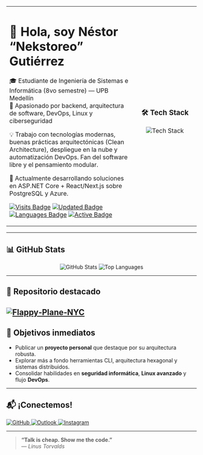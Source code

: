 <table>
  <tr>
    <td valign="top" width="66%">
      
# 👋 Hola, soy **Néstor “Nekstoreo” Gutiérrez**

🎓 Estudiante de Ingeniería de Sistemas e Informática (8vo semestre) — UPB Medellín  
🚀 Apasionado por backend, arquitectura de software, DevOps, Linux y ciberseguridad  

💡 Trabajo con tecnologías modernas, buenas prácticas arquitectónicas (Clean Architecture), despliegue en la nube y automatización DevOps. Fan del software libre y el pensamiento modular.

📌 Actualmente desarrollando soluciones en ASP.NET Core + React/Next.js sobre PostgreSQL y Azure.

[![Visits Badge](https://komarev.com/ghpvc/?username=Nekstoreo&label=Profile%20views&color=0e75b6&style=flat)](https://github.com/Nekstoreo)
[![Updated Badge](https://img.shields.io/github/last-commit/Nekstoreo/Flappy-Plane-NYC?style=flat-square&logo=github)](https://github.com/Nekstoreo/Flappy-Plane-NYC)
[![Languages Badge](https://img.shields.io/github/languages/count/Nekstoreo/Flappy-Plane-NYC?style=flat-square)](https://github.com/Nekstoreo/Flappy-Plane-NYC)
[![Active Badge](https://img.shields.io/badge/Maintained-Yes-brightgreen?style=flat-square)](https://github.com/Nekstoreo)

   </td>
   <td width="33%" align="center">

### 🛠️ Tech Stack

<img src="https://skillicons.dev/icons?i=cs,dotnet,nodejs,nextjs,postgres,mongodb,docker,azure,vercel,git,linux,redhat,debian,bash,rider,vscode&perline=4" alt="Tech Stack" />

   </td>
  </tr>
</table>

---

## 📊 GitHub Stats

<p align="center">
  <img src="https://github-readme-stats.vercel.app/api?username=Nekstoreo&show_icons=true&theme=radical&hide=issues" alt="GitHub Stats" />
  <img src="https://github-readme-stats.vercel.app/api/top-langs/?username=Nekstoreo&layout=compact&theme=radical" alt="Top Languages" />
</p>

---

## 💼 Repositorio destacado

[![Flappy‑Plane‑NYC](https://github-readme-stats.vercel.app/api/pin/?username=Nekstoreo&repo=Flappy-Plane-NYC&show_owner=true&theme=dark)](https://github.com/Nekstoreo/Flappy-Plane-NYC)
---

## 🎯 Objetivos inmediatos

- Publicar un **proyecto personal** que destaque por su arquitectura robusta.
- Explorar más a fondo herramientas CLI, arquitectura hexagonal y sistemas distribuidos.
- Consolidar habilidades en **seguridad informática**, **Linux avanzado** y flujo **DevOps**.

---

## 📬 ¡Conectemos!

<p align="left">
  <a href="https://github.com/Nekstoreo">
    <img src="https://img.shields.io/badge/GitHub-%40Nekstoreo-181717?style=for-the-badge&logo=github" alt="GitHub" />
  </a>
  <a href="mailto:nestorg456k@outlook.com">
    <img src="https://img.shields.io/badge/Email-nestorg456k%40outlook.com-blue?style=for-the-badge&logo=microsoft-outlook&logoColor=white" alt="Outlook" />
  </a>
  <a href="https://instagram.com/Nekstoreo">
    <img src="https://img.shields.io/badge/Instagram-%40Nekstoreo-E4405F?style=for-the-badge&logo=instagram&logoColor=white" alt="Instagram" />
  </a>
</p>

---

> **“Talk is cheap. Show me the code.”**  
> — *Linus Torvalds*


